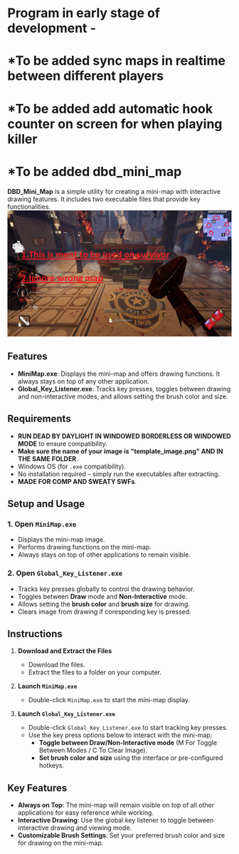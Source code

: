 # Program in early stage of development - 
# *To be added sync maps in realtime between different players 
# *To be added add automatic hook counter on screen for when playing killer
# *To be added dbd_mini_map

**DBD_Mini_Map** is a simple utility for creating a mini-map with interactive drawing features. It includes two executable files that provide key functionalities.
![Alt Text](https://github.com/emiliqn101/DBD_Mini_Map/blob/main/Screenshot%20(684).png)
## Features

- **MiniMap.exe**: Displays the mini-map and offers drawing functions. It always stays on top of any other application.
- **Global_Key_Listener.exe**: Tracks key presses, toggles between drawing and non-interactive modes, and allows setting the brush color and size.

## Requirements

- **RUN DEAD BY DAYLIGHT IN WINDOWED BORDERLESS OR WINDOWED MODE** to ensure compatibility.
- **Make sure the name of your image is "template_image.png" AND IN THE SAME FOLDER**.
- Windows OS (for `.exe` compatibility).
- No installation required – simply run the executables after extracting.
- **MADE FOR COMP AND SWEATY SWFs**.

## Setup and Usage

### 1. Open `MiniMap.exe`
   - Displays the mini-map image.
   - Performs drawing functions on the mini-map.
   - Always stays on top of other applications to remain visible.

### 2. Open `Global_Key_Listener.exe`
   - Tracks key presses globally to control the drawing behavior.
   - Toggles between **Draw** mode and **Non-Interactive** mode.
   - Allows setting the **brush color** and **brush size** for drawing.
   - Clears image from drawing if coresponding key is pressed.

## Instructions

1. **Download and Extract the Files**
   - Download the files.
   - Extract the files to a folder on your computer.

2. **Launch `MiniMap.exe`**
   - Double-click `MiniMap.exe` to start the mini-map display.

3. **Launch `Global_Key_Listener.exe`**
   - Double-click `Global_Key_Listener.exe` to start tracking key presses.
   - Use the key press options below to interact with the mini-map:
     - **Toggle between Draw/Non-Interactive mode** (M For Toggle Between Modes / C To Clear Image).
     - **Set brush color and size** using the interface or pre-configured hotkeys.

## Key Features

- **Always on Top**: The mini-map will remain visible on top of all other applications for easy reference while working.
- **Interactive Drawing**: Use the global key listener to toggle between interactive drawing and viewing mode.
- **Customizable Brush Settings**: Set your preferred brush color and size for drawing on the mini-map.


